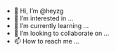 - 👋 Hi, I’m @heyzg
- 👀 I’m interested in ...
- 🌱 I’m currently learning ...
- 💞️ I’m looking to collaborate on ...
- 📫 How to reach me ...

<!---
heyzg/heyzg is a ✨ special ✨ repository because its `README.md` (this file) appears on your GitHub profile.
You can click the Preview link to take a look at your changes.
--->
